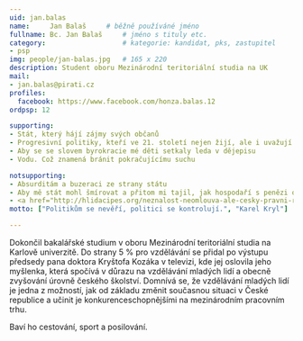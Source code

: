 ```yaml
---
uid: jan.balas
name:     Jan Balaš  	# běžně používáné jméno
fullname: Bc. Jan Balaš  	# jméno s tituly etc.
category:                 	# kategorie: kandidat, pks, zastupitel
- psp
img: people/jan-balas.jpg   # 165 x 220
description: Student oboru Mezinárodní teritoriální studia na UK            	# kratký popis, max 160 znaků
mail:
- jan.balas@pirati.cz
profiles:
  facebook: https://www.facebook.com/honza.balas.12
ordpsp: 12

supporting:
- Stát, který hájí zájmy svých občanů
- Progresivní politiky, kteří ve 21. století nejen žijí, ale i uvažují
- Aby se se slovem byrokracie mé děti setkaly leda v dějepisu
- Vodu. Což znamená bránit pokračujícímu suchu

notsupporting:
- Absurditám a buzeraci ze strany státu
- Aby mě stát mohl šmírovat a přitom mi tajil, jak hospodaří s penězi od lidí
- <a href="http://hlidacipes.org/neznalost-neomlouva-ale-cesky-pravni-rad-aktualne-obsahuje-kolem-2-milionu-pravnich-norem/" target="_blank">2.000.000 zákonům a právních norem</a>
motto: ["Politikům se nevěří, politici se kontrolují.", "Karel Kryl"]

---
```


Dokončil bakalářské studium v oboru Mezinárodní teritoriální studia na Karlově univerzitě.
Do strany 5 % pro vzdělávání se přidal po výstupu předsedy pana doktora Kryštofa Kozáka v televizi, kde jej oslovila jeho myšlenka, která spočívá v důrazu na vzdělávání mladých lidí a obecně zvyšování úrovně českého školství.
Domnívá se, že vzdělávání mladých lidí je jedna z možností, jak od základu změnit současnou situaci v České republice a učinit je konkurenceschopnějšími na mezinárodním pracovním trhu.

Baví ho cestování, sport a posilování.
